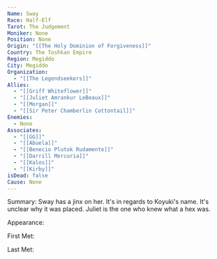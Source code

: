```yaml
---
Name: Sway
Race: Half-Elf
Tarot: The Judgement
Moniker: None
Position: None
Origin: "[[The Holy Dominion of Forgiveness]]"
Country: The Toshkan Empire
Region: Megiddo
City: Megiddo
Organization:
  - "[[The Legendseekers]]"
Allies:
  - "[[Griff Whiteflower]]"
  - "[[Juliet Amrankur LeBeaux]]"
  - "[[Morgan]]"
  - "[[Sir Peter Chamberlin Cottontail]]"
Enemies:
  - None
Associates:
  - "[[GG]]"
  - "[[Abuela]]"
  - "[[Benecio Plutok Rudamente]]"
  - "[[Darrill Mercuria]]"
  - "[[Kalos]]"
  - "[[Kirby]]"
isDead: false
Cause: None
---
```

Summary:
Sway has a jinx on her. It's in regards to Koyuki's name. It's unclear why it was placed. Juliet is the one who knew what a hex was. 

Appearance: 

First Met: 

Last Met: 